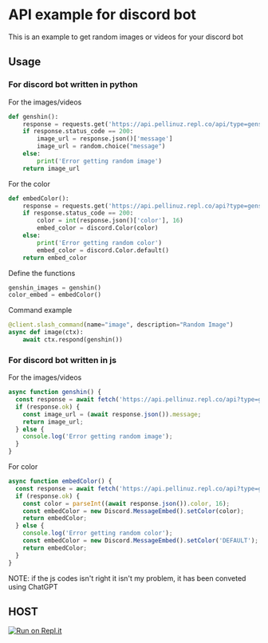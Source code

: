 # API example for discord bot

This is an example to get random images or videos for your discord bot

## Usage

### For discord bot written in python

For the images/videos
```py
def genshin():
    response = requests.get('https://api.pellinuz.repl.co/api/type=genshin')
    if response.status_code == 200:
        image_url = response.json()['message']
        image_url = random.choice("message")
    else:
        print('Error getting random image')
    return image_url
```

For the color
```py
def embedColor():
    response = requests.get('https://api.pellinuz.repl.co/api?type=genshin')
    if response.status_code == 200:
        color = int(response.json()['color'], 16)
        embed_color = discord.Color(color)
    else:
        print('Error getting random color')
        embed_color = discord.Color.default()
    return embed_color
```

Define the functions
```py
genshin_images = genshin()
color_embed = embedColor()
```

Command example
```py
@client.slash_command(name="image", description="Random Image")
async def image(ctx):
    await ctx.respond(genshin())
```

### For discord bot written in js

For the images/videos
```js
async function genshin() {
  const response = await fetch('https://api.pellinuz.repl.co/api?type=genshin');
  if (response.ok) {
    const image_url = (await response.json()).message;
    return image_url;
  } else {
    console.log('Error getting random image');
  }
}
```

For color
```js
async function embedColor() {
  const response = await fetch('https://api.pellinuz.repl.co/api?type=genshin');
  if (response.ok) {
    const color = parseInt((await response.json()).color, 16);
    const embedColor = new Discord.MessageEmbed().setColor(color);
    return embedColor;
  } else {
    console.log('Error getting random color');
    const embedColor = new Discord.MessageEmbed().setColor('DEFAULT');
    return embedColor;
  }
}
```

NOTE: if the js codes isn't right it isn't my problem, it has been conveted using ChatGPT

## HOST

[![Run on Repl.it](https://replit.com/badge/github/pellinuz/api)](https://replit.com/new/github/pellinuz/api)
